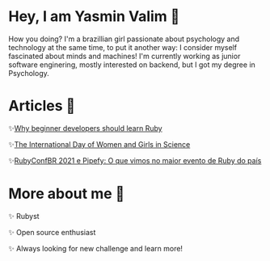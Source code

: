  
# Hey, I am Yasmin Valim  👻
 
How you doing? I'm a brazillian girl passionate about psychology and technology at the same time, to put it another way: I consider myself fascinated about minds and machines! I'm currently working as junior software enginering, mostly interested on backend, but I got my degree in Psychology.

# Articles 📄

:sparkles:[Why beginner developers should learn Ruby](https://engineering.pipefy.com/2021/10/15/why-beginner-developers-should-learn-ruby/?utm_source=bambu&utm_medium=social&utm_campaign=employer-branding&blaid=2169008)

:sparkles:[The International Day of Women and Girls in Science](https://engineering.pipefy.com/2022/02/10/the-international-day-of-women-and-girls-in-science/)

:sparkles:[RubyConfBR 2021 e Pipefy: O que vimos no maior evento de Ruby do país](https://engineering.pipefy.com/2021/08/06/rubyconfbr-2021-e-pipefy-o-que-vimos-no-maior-evento-de-ruby-do-pais/?utm_source=bambu&utm_medium=social&utm_campaign=employer-branding&blaid=1911161)




# More about me 💫

:sparkles: Rubyst

:sparkles: Open source enthusiast

:sparkles: Always looking for new challenge and learn more!



